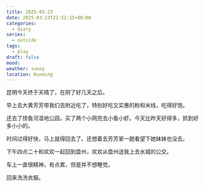 ```yaml
---
title: 2025-03-23
date: 2025-03-23T22:52:15+08:00
categories:
  - diary
series:
  - outside
tags:
  - play
draft: false
mood:
weather: sunny
location: Kunming
---
```

昆明今天终于天晴了，在阴了好几天之后。

早上去大黄芳芳带我们去附近吃了，特别好吃又实惠的粉和米线，吃得好饱。

还去了捞鱼河湿地公园，买了两个小网兜去小鱼小虾。今天比昨天好得多，抓到好多小小的。

时间过得好快，马上就得回去了。还想着去芳芳家一趟看望下她妹妹也没去。

下午四点二十和欢欢一起回到盘州，欢欢从盘州送我上去水城的公交。

车上一直很精神，有点累，但是并不想睡觉。

回来洗洗衣服。
